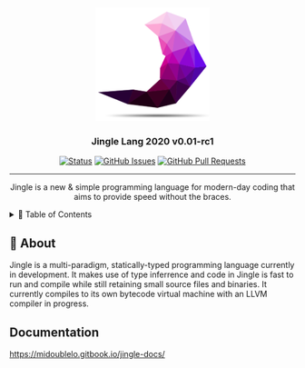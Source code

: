 <p align="center">
  <a href="" rel="noopener">
 <img width=200px height=200px src="https://raw.githubusercontent.com/exedys/jingle-lang/master/jingle%20logo.png" alt="Jingle Logo"></a>
</p>

<h3 align="center">Jingle Lang 2020 v0.01-rc1</h3>

<div align="center">

  [![Status](https://img.shields.io/badge/status-active-success.svg?style=for-the-badge)](https://github.com/jingle-lang/jingle/blob/master/CHANGELOG.md)
  [![GitHub Issues](https://img.shields.io/github/issues/jingle-lang/jingle?style=for-the-badge)](https://github.com/jingle-lang/jingle/issues)
  [![GitHub Pull Requests](https://img.shields.io/github/issues-pr/jingle-lang/jingle?style=for-the-badge)](https://github.com/jingle-lang/jingle/pulls)

</div>

---

<p align="center"> Jingle is a new & simple programming language for modern-day coding that aims to provide speed without the braces.
    <br> 
</p>

<details>
<summary>📝 Table of Contents</summary>
<br />
  
- [About](#about)
- [Examples](#examples)
- [Getting Started](#getting_started)
- [Deployment](#deployment)
- [Usage](#usage)
- [Authors](#authors)
- [Acknowledgments](#acknowledgement)
- [Coming Soon](../master/docs/COMING_SOON.md)
- [Contributing](../master/docs/CONTRIBUTING.md)
- [Changelog](../master/docs/CHANGELOG.md)
- [Code of Conduct](../master/docs/CODE_OF_CONDUCT.md)
</details>

## 📜 About <a name = "about"></a>
Jingle is a multi-paradigm, statically-typed programming language currently in development. It makes use of type inferrence and code in Jingle is fast to run and compile while still retaining small source files and binaries. It currently compiles to its own bytecode virtual machine with an LLVM compiler in progress.

## Documentation
https://midoublelo.gitbook.io/jingle-docs/
